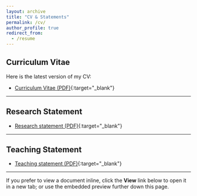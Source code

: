 ```yaml
---
layout: archive
title: "CV & Statements"
permalink: /cv/
author_profile: true
redirect_from:
  - /resume
---
```


## Curriculum Vitae
Here is the latest version of my CV:
- [Curriculum Vitae (PDF)](/files/CV.pdf){:target="_blank"}

---

## Research Statement
- [Research statement (PDF)](/files/ResearchStatement.pdf){:target="_blank"}

---

## Teaching Statement
- [Teaching statement (PDF)](/files/TeachingStatement.pdf){:target="_blank"}

---

If you prefer to view a document inline, click the **View** link below to open it in a new tab; or use the embedded preview further down this page.
